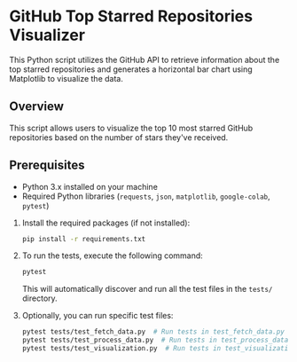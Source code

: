 # GitHub Top Starred Repositories Visualizer

This Python script utilizes the GitHub API to retrieve information about the top starred repositories and generates a horizontal bar chart using Matplotlib to visualize the data.

## Overview

This script allows users to visualize the top 10 most starred GitHub repositories based on the number of stars they've received.

## Prerequisites

- Python 3.x installed on your machine
- Required Python libraries (`requests`, `json`, `matplotlib`, `google-colab`, `pytest`)
  
1. Install the required packages (if not installed):

    ```bash
    pip install -r requirements.txt
    ```

2. To run the tests, execute the following command:

    ```bash
    pytest
    ```

   This will automatically discover and run all the test files in the `tests/` directory.

3. Optionally, you can run specific test files:

    ```bash
    pytest tests/test_fetch_data.py  # Run tests in test_fetch_data.py
    pytest tests/test_process_data.py  # Run tests in test_process_data.py
    pytest tests/test_visualization.py  # Run tests in test_visualization.py
    ```
  